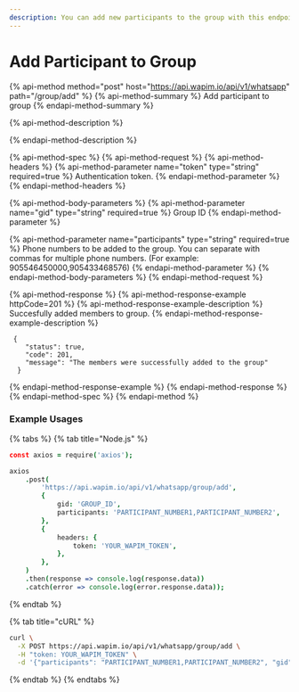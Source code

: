 ```yaml
---
description: You can add new participants to the group with this endpoint.
---
```


# Add Participant to Group

{% api-method method="post" host="https://api.wapim.io/api/v1/whatsapp" path="/group/add" %}
{% api-method-summary %}
Add participant to group
{% endapi-method-summary %}

{% api-method-description %}

{% endapi-method-description %}

{% api-method-spec %}
{% api-method-request %}
{% api-method-headers %}
{% api-method-parameter name="token" type="string" required=true %}
Authentication token.
{% endapi-method-parameter %}
{% endapi-method-headers %}

{% api-method-body-parameters %}
{% api-method-parameter name="gid" type="string" required=true %}
Group ID
{% endapi-method-parameter %}

{% api-method-parameter name="participants" type="string" required=true %}
Phone numbers to be added to the group. You can separate with commas for multiple phone numbers. \(For example: 905546450000,905433468576\)
{% endapi-method-parameter %}
{% endapi-method-body-parameters %}
{% endapi-method-request %}

{% api-method-response %}
{% api-method-response-example httpCode=201 %}
{% api-method-response-example-description %}
Succesfully added members to group.
{% endapi-method-response-example-description %}

```text
 {
    "status": true,
    "code": 201,
    "message": "The members were successfully added to the group"
  }
```
{% endapi-method-response-example %}
{% endapi-method-response %}
{% endapi-method-spec %}
{% endapi-method %}

### Example Usages

{% tabs %}
{% tab title="Node.js" %}
```coffeescript
const axios = require('axios');

axios
	.post(
		'https://api.wapim.io/api/v1/whatsapp/group/add',
		{
			gid: 'GROUP_ID',
			participants: 'PARTICIPANT_NUMBER1,PARTICIPANT_NUMBER2',
		},
		{
			headers: {
				token: 'YOUR_WAPIM_TOKEN',
			},
		},
	)
	.then(response => console.log(response.data))
	.catch(error => console.log(error.response.data));

```
{% endtab %}

{% tab title="cURL" %}
```bash
curl \
  -X POST https://api.wapim.io/api/v1/whatsapp/group/add \
  -H "token: YOUR_WAPIM_TOKEN" \
  -d '{"participants": "PARTICIPANT_NUMBER1,PARTICIPANT_NUMBER2", "gid":"GROUP_ID"}'
```
{% endtab %}
{% endtabs %}

